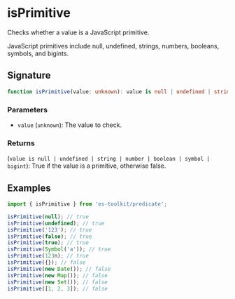 # isPrimitive

Checks whether a value is a JavaScript primitive.

JavaScript primitives include null, undefined, strings, numbers, booleans, symbols, and bigints.

## Signature

```typescript
function isPrimitive(value: unknown): value is null | undefined | string | number | boolean | symbol | bigint;
```

### Parameters

- `value` (`unknown`): The value to check.

### Returns

(`value is null | undefined | string | number | boolean | symbol | bigint`): True if the value is a primitive, otherwise false.

## Examples

```typescript
import { isPrimitive } from 'es-toolkit/predicate';

isPrimitive(null); // true
isPrimitive(undefined); // true
isPrimitive('123'); // true
isPrimitive(false); // true
isPrimitive(true); // true
isPrimitive(Symbol('a')); // true
isPrimitive(123n); // true
isPrimitive({}); // false
isPrimitive(new Date()); // false
isPrimitive(new Map()); // false
isPrimitive(new Set()); // false
isPrimitive([1, 2, 3]); // false
```
